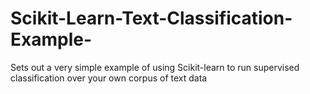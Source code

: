 # Scikit-Learn-Text-Classification-Example-
Sets out a very simple example of using Scikit-learn to run supervised classification over your own corpus of text data
